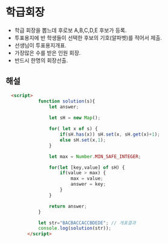 # 학급회장
- 학급 회장을 뽑느데 후로보 A,B,C,D,E 후보가 등록.
- 투표용지에 반 학생들이 선택한 후보의 기호(알파벳)를 적어서 제출.
- 선생님이 투표용지개표.
- 가장많은 수를 받은 인원 회장.
- 반드시 한명의 회장선출.


## 해설

```html
  <script>
            function solution(s){  
                let answer;
                
                let sH = new Map();

                for( let x of s) {
                    if(sH.has(x)) sH.set(x, sH.get(x)+1);
                    else sH.set(x,1);
                }

                let max = Number.MIN_SAFE_INTEGER;

                for(let [key,value] of sH) {
                    if(value > max) {
                        max = value;
                        answer = key;
                    }
                }

                return answer;
            }

            let str="BACBACCACCBDEDE"; // 개표결과
            console.log(solution(str));
        </script>
```

